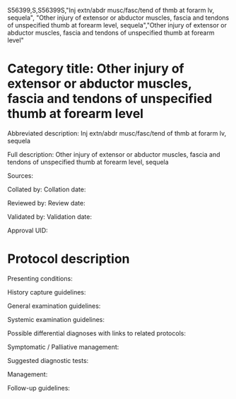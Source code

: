 S56399,S,S56399S,"Inj extn/abdr musc/fasc/tend of thmb at forarm lv, sequela", "Other injury of extensor or abductor muscles, fascia and tendons of unspecified thumb at forearm level, sequela","Other injury of extensor or abductor muscles, fascia and tendons of unspecified thumb at forearm level"
# Category title: Other injury of extensor or abductor muscles, fascia and tendons of unspecified thumb at forearm level

Abbreviated description: Inj extn/abdr musc/fasc/tend of thmb at forarm lv, sequela

Full description: Other injury of extensor or abductor muscles, fascia and tendons of unspecified thumb at forearm level, sequela

Sources:

Collated by:
Collation date:

Reviewed by:
Review date:

Validated by:
Validation date:

Approval UID:

# Protocol description

Presenting conditions:

History capture guidelines:

General examination guidelines:

Systemic examination guidelines:

Possible differential diagnoses with links to related protocols:

Symptomatic / Palliative management:

Suggested diagnostic tests:

Management:

Follow-up guidelines:
